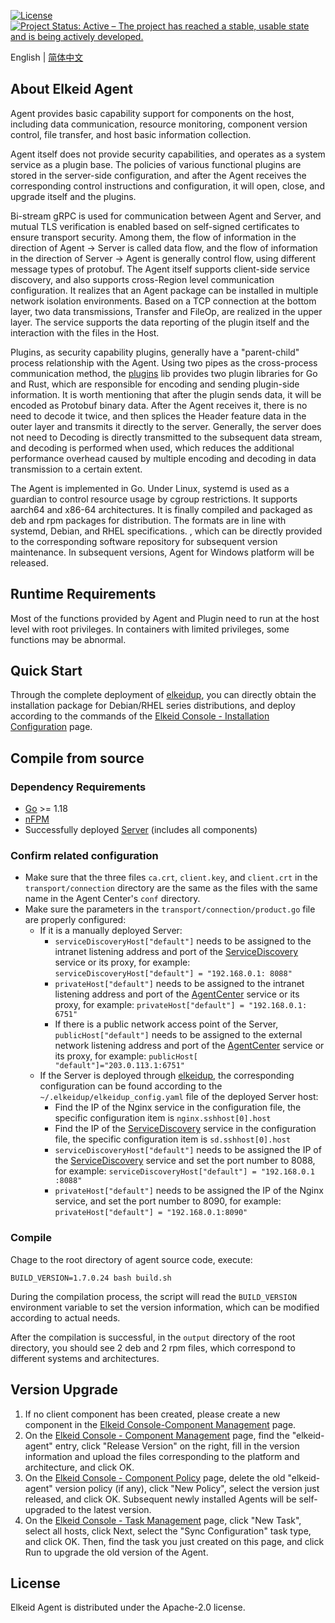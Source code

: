 [![License](https://img.shields.io/badge/License-Apache%20v2-blue.svg)](https://github.com/bytedance/Elkeid/blob/main/agent/LICENSE)
[![Project Status: Active – The project has reached a stable, usable state and is being actively developed.](https://www.repostatus.org/badges/latest/active.svg)](https://www.repostatus.org/#active)

English | [简体中文](README-zh_CN.md)
## About Elkeid Agent
Agent provides basic capability support for components on the host, including data communication, resource monitoring, component version control, file transfer, and host basic information collection.

Agent itself does not provide security capabilities, and operates as a system service as a plugin base. The policies of various functional plugins are stored in the server-side configuration, and after the Agent receives the corresponding control instructions and configuration, it will open, close, and upgrade itself and the plugins.

Bi-stream gRPC is used for communication between Agent and Server, and mutual TLS verification is enabled based on self-signed certificates to ensure transport security. Among them, the flow of information in the direction of Agent -> Server is called data flow, and the flow of information in the direction of Server -> Agent is generally control flow, using different message types of protobuf. The Agent itself supports client-side service discovery, and also supports cross-Region level communication configuration. It realizes that an Agent package can be installed in multiple network isolation environments. Based on a TCP connection at the bottom layer, two data transmissions, Transfer and FileOp, are realized in the upper layer. The service supports the data reporting of the plugin itself and the interaction with the files in the Host.

Plugins, as security capability plugins, generally have a "parent-child" process relationship with the Agent. Using two pipes as the cross-process communication method, the [plugins](../plugins/lib) lib provides two plugin libraries for Go and Rust, which are responsible for encoding and sending plugin-side information. It is worth mentioning that after the plugin sends data, it will be encoded as Protobuf binary data. After the Agent receives it, there is no need to decode it twice, and then splices the Header feature data in the outer layer and transmits it directly to the server. Generally, the server does not need to Decoding is directly transmitted to the subsequent data stream, and decoding is performed when used, which reduces the additional performance overhead caused by multiple encoding and decoding in data transmission to a certain extent.

The Agent is implemented in Go. Under Linux, systemd is used as a guardian to control resource usage by cgroup restrictions. It supports aarch64 and x86-64 architectures. It is finally compiled and packaged as deb and rpm packages for distribution. The formats are in line with systemd, Debian, and RHEL specifications. , which can be directly provided to the corresponding software repository for subsequent version maintenance. In subsequent versions, Agent for Windows platform will be released.
## Runtime Requirements
Most of the functions provided by Agent and Plugin need to run at the host level with root privileges. In containers with limited privileges, some functions may be abnormal.
## Quick Start
Through the complete deployment of [elkeidup](../elkeidup/README.md), you can directly obtain the installation package for Debian/RHEL series distributions, and deploy according to the commands of the [Elkeid Console - Installation Configuration]() page.
## Compile from source
### Dependency Requirements
* [Go](https://go.dev/) >= 1.18
* [nFPM](https://nfpm.goreleaser.com/)
* Successfully deployed [Server](../server/README.md) (includes all components)
### Confirm related configuration
* Make sure that the three files `ca.crt`, `client.key`, and `client.crt` in the `transport/connection` directory are the same as the files with the same name in the Agent Center's `conf` directory.
* Make sure the parameters in the `transport/connection/product.go` file are properly configured:
    * If it is a manually deployed Server:
        * `serviceDiscoveryHost["default"]` needs to be assigned to the intranet listening address and port of the [ServiceDiscovery](../server/service_discovery) service or its proxy, for example: `serviceDiscoveryHost["default"] = "192.168.0.1: 8088"`
        * `privateHost["default"]` needs to be assigned to the intranet listening address and port of the [AgentCenter](../server/agent_center) service or its proxy, for example: `privateHost["default"] = "192.168.0.1: 6751"`
        * If there is a public network access point of the Server, `publicHost["default"]` needs to be assigned to the external network listening address and port of the [AgentCenter](../server/agent_center) service or its proxy, for example: `publicHost[ "default"]="203.0.113.1:6751"`
    * If the Server is deployed through [elkeidup](../elkeidup), the corresponding configuration can be found according to the `~/.elkeidup/elkeidup_config.yaml` file of the deployed Server host:
        * Find the IP of the Nginx service in the configuration file, the specific configuration item is `nginx.sshhost[0].host`
        * Find the IP of the [ServiceDiscovery](../server/service_discovery) service in the configuration file, the specific configuration item is `sd.sshhost[0].host`
        * `serviceDiscoveryHost["default"]` needs to be assigned the IP of the [ServiceDiscovery](../server/service_discovery) service and set the port number to 8088, for example: `serviceDiscoveryHost["default"] = "192.168.0.1 :8088"`
        * `privateHost["default"]` needs to be assigned the IP of the Nginx service, and set the port number to 8090, for example: `privateHost["default"] = "192.168.0.1:8090"`
### Compile
Chage to the root directory of agent source code, execute:
````
BUILD_VERSION=1.7.0.24 bash build.sh
````
During the compilation process, the script will read the `BUILD_VERSION` environment variable to set the version information, which can be modified according to actual needs.

After the compilation is successful, in the `output` directory of the root directory, you should see 2 deb and 2 rpm files, which correspond to different systems and architectures.
## Version Upgrade
1. If no client component has been created, please create a new component in the [Elkeid Console-Component Management]() page.
2. On the [Elkeid Console - Component Management]() page, find the "elkeid-agent" entry, click "Release Version" on the right, fill in the version information and upload the files corresponding to the platform and architecture, and click OK.
3. On the [Elkeid Console - Component Policy]() page, delete the old "elkeid-agent" version policy (if any), click "New Policy", select the version just released, and click OK. Subsequent newly installed Agents will be self-upgraded to the latest version.
4. On the [Elkeid Console - Task Management]() page, click "New Task", select all hosts, click Next, select the "Sync Configuration" task type, and click OK. Then, find the task you just created on this page, and click Run to upgrade the old version of the Agent.
## License
Elkeid Agent is distributed under the Apache-2.0 license.
